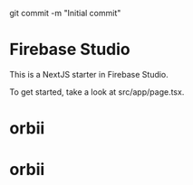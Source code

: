 git commit -m "Initial commit"
# Firebase Studio

This is a NextJS starter in Firebase Studio.

To get started, take a look at src/app/page.tsx.
# orbii
# orbii
